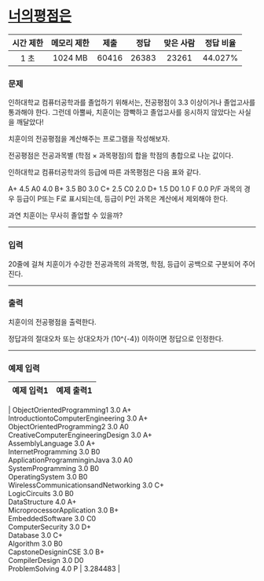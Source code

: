 # [너의평점은](https://www.acmicpc.net/problem/25206)

<div align = center>

| 시간 제한 | 메모리 제한 | 제출  | 정답  | 맞은 사람 | 정답 비율 |
| :-------: | :---------: | :---: | :---: | :-------: | :-------: |
|   1 초    |   1024 MB   | 60416 | 26383 |   23261   |  44.027%  |

</div>

### 문제

인하대학교 컴퓨터공학과를 졸업하기 위해서는, 전공평점이 3.3 이상이거나 졸업고사를 통과해야 한다. 그런데 아뿔싸, 치훈이는 깜빡하고 졸업고사를 응시하지 않았다는 사실을 깨달았다!

치훈이의 전공평점을 계산해주는 프로그램을 작성해보자.

전공평점은 전공과목별 (학점 × 과목평점)의 합을 학점의 총합으로 나눈 값이다.

인하대학교 컴퓨터공학과의 등급에 따른 과목평점은 다음 표와 같다.

A+ 4.5
A0 4.0
B+ 3.5
B0 3.0
C+ 2.5
C0 2.0
D+ 1.5
D0 1.0
F 0.0
P/F 과목의 경우 등급이 P또는 F로 표시되는데, 등급이 P인 과목은 계산에서 제외해야 한다.

과연 치훈이는 무사히 졸업할 수 있을까?

---

### 입력

20줄에 걸쳐 치훈이가 수강한 전공과목의 과목명, 학점, 등급이 공백으로 구분되어 주어진다.

---

### 출력

치훈이의 전공평점을 출력한다.

정답과의 절대오차 또는 상대오차가
\(10^{-4}\) 이하이면 정답으로 인정한다.

---

### 예제 입력

| 예제 입력1 | 예제 출력1 |
| :--------: | :--------: |

| ObjectOrientedProgramming1 3.0 A+<br/>
IntroductiontoComputerEngineering 3.0 A+<br/>
ObjectOrientedProgramming2 3.0 A0<br/>
CreativeComputerEngineeringDesign 3.0 A+<br/>
AssemblyLanguage 3.0 A+<br/>
InternetProgramming 3.0 B0<br/>
ApplicationProgramminginJava 3.0 A0<br/>
SystemProgramming 3.0 B0<br/>
OperatingSystem 3.0 B0<br/>
WirelessCommunicationsandNetworking 3.0 C+<br/>
LogicCircuits 3.0 B0<br/>
DataStructure 4.0 A+<br/>
MicroprocessorApplication 3.0 B+<br/>
EmbeddedSoftware 3.0 C0<br/>
ComputerSecurity 3.0 D+<br/>
Database 3.0 C+<br/>
Algorithm 3.0 B0<br/>
CapstoneDesigninCSE 3.0 B+<br/>
CompilerDesign 3.0 D0<br/>
ProblemSolving 4.0 P | 3.284483 |
